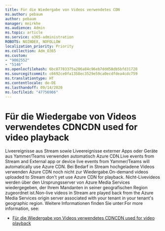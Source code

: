 ```yaml
---
title: Für die Wiedergabe von Videos verwendetes CDN
ms.author: pebaum
author: pebaum
manager: mnirkhe
ms.audience: Admin
ms.topic: article
ms.service: o365-administration
ROBOTS: NOINDEX, NOFOLLOW
localization_priority: Priority
ms.collection: Adm_O365
ms.custom:
- "9002552"
- "5146"
ms.openlocfilehash: 6bc87783375a206a84c96eb7ddd58db5bfd31728
ms.sourcegitcommit: c6692ce0fa1358ec3529e59ca0ecdfdea4cdc759
ms.translationtype: HT
ms.contentlocale: de-DE
ms.lasthandoff: 09/14/2020
ms.locfileid: "47756966"
---
```

# <a name="cdn-used-for-video-playback"></a><span data-ttu-id="b1956-102">Für die Wiedergabe von Videos verwendetes CDN</span><span class="sxs-lookup"><span data-stu-id="b1956-102">CDN used for video playback</span></span>

<span data-ttu-id="b1956-103">Liveereignisse aus Stream sowie Liveereignisse externer Apps oder Geräte aus Yammer/Teams verwenden automatisch Azure CDN.</span><span class="sxs-lookup"><span data-stu-id="b1956-103">Live events from Stream and External app or device live events from Yammer/Teams will automatically use Azure CDN.</span></span> <span data-ttu-id="b1956-104">Bei Bedarf in Stream hochgeladene Videos verwenden Azure CDN noch nicht zur Wiedergabe.</span><span class="sxs-lookup"><span data-stu-id="b1956-104">On-demand videos uploaded to Stream don't yet use Azure CDN for playback.</span></span> <span data-ttu-id="b1956-105">Nicht-Livevideos werden über den Ursprungsserver von Azure Media Services wiedergegeben, der Ihrem Mandanten in seiner geografischen Region zugeordnet ist.</span><span class="sxs-lookup"><span data-stu-id="b1956-105">Non-live videos in Stream are played back from the Azure Media Services origin server associated with your tenant in your tenant's geographic region.</span></span> <span data-ttu-id="b1956-106">Weitere Informationen finden Sie unter:</span><span class="sxs-lookup"><span data-stu-id="b1956-106">For more information, see:</span></span>

- [<span data-ttu-id="b1956-107">Für die Wiedergabe von Videos verwendetes CDN</span><span class="sxs-lookup"><span data-stu-id="b1956-107">CDN used for video playback</span></span>](https://docs.microsoft.com/stream/network-overview#cdn-used-for-video-playback)
